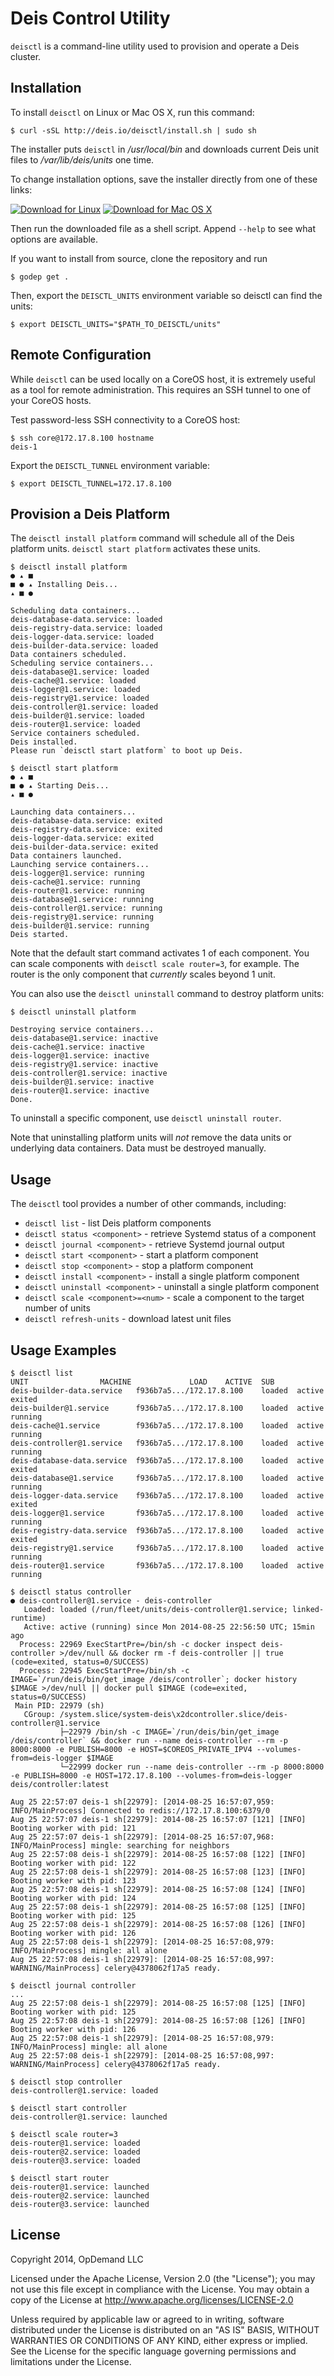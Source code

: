 # Deis Control Utility

`deisctl` is a command-line utility used to provision and operate a Deis cluster.

## Installation

To install `deisctl` on Linux or Mac OS X, run this command:

```console
$ curl -sSL http://deis.io/deisctl/install.sh | sudo sh
```

The installer puts `deisctl` in */usr/local/bin* and downloads current Deis unit files
to */var/lib/deis/units* one time.

To change installation options, save the installer directly from one of these links:

[![Download for Linux](http://img.shields.io/badge/download-Linux-brightgreen.svg?style=flat)](https://s3-us-west-2.amazonaws.com/opdemand/deisctl-0.13.0-dev-linux-amd64.run)
[![Download for Mac OS X](http://img.shields.io/badge/download-Mac%20OS%20X-brightgreen.svg?style=flat)](https://s3-us-west-2.amazonaws.com/opdemand/deisctl-0.13.0-dev-darwin-amd64.run)

Then run the downloaded file as a shell script. Append `--help` to see what options
are available.

If you want to install from source, clone the repository and run

```console
$ godep get .
```

Then, export the `DEISCTL_UNITS` environment variable so deisctl can find the units:

```console
$ export DEISCTL_UNITS="$PATH_TO_DEISCTL/units"
```

## Remote Configuration

While `deisctl` can be used locally on a CoreOS host, it is extremely useful as a tool
for remote administration.  This requires an SSH tunnel to one of your CoreOS hosts.

Test password-less SSH connectivity to a CoreOS host:

```console
$ ssh core@172.17.8.100 hostname
deis-1
```

Export the `DEISCTL_TUNNEL` environment variable:

```console
$ export DEISCTL_TUNNEL=172.17.8.100
```

## Provision a Deis Platform

The `deisctl install platform` command will schedule all of the Deis platform
units. `deisctl start platform` activates these units.

```console
$ deisctl install platform
● ▴ ■
■ ● ▴ Installing Deis...
▴ ■ ●

Scheduling data containers...
deis-database-data.service: loaded
deis-registry-data.service: loaded
deis-logger-data.service: loaded
deis-builder-data.service: loaded
Data containers scheduled.
Scheduling service containers...
deis-database@1.service: loaded
deis-cache@1.service: loaded
deis-logger@1.service: loaded
deis-registry@1.service: loaded
deis-controller@1.service: loaded
deis-builder@1.service: loaded
deis-router@1.service: loaded
Service containers scheduled.
Deis installed.
Please run `deisctl start platform` to boot up Deis.

$ deisctl start platform
● ▴ ■
■ ● ▴ Starting Deis...
▴ ■ ●

Launching data containers...
deis-database-data.service: exited
deis-registry-data.service: exited
deis-logger-data.service: exited
deis-builder-data.service: exited
Data containers launched.
Launching service containers...
deis-logger@1.service: running
deis-cache@1.service: running
deis-router@1.service: running
deis-database@1.service: running
deis-controller@1.service: running
deis-registry@1.service: running
deis-builder@1.service: running
Deis started.
```

Note that the default start command activates 1 of each component.
You can scale components with `deisctl scale router=3`, for example.
The router is the only component that _currently_ scales beyond 1 unit.

You can also use the `deisctl uninstall` command to destroy platform units:

```console
$ deisctl uninstall platform

Destroying service containers...
deis-database@1.service: inactive
deis-cache@1.service: inactive
deis-logger@1.service: inactive
deis-registry@1.service: inactive
deis-controller@1.service: inactive
deis-builder@1.service: inactive
deis-router@1.service: inactive
Done.
```

To uninstall a specific component, use `deisctl uninstall router`.

Note that uninstalling platform units will _not_ remove the data units or underlying
data containers.  Data must be destroyed manually.

## Usage

The `deisctl` tool provides a number of other commands, including:

 * `deisctl list` - list Deis platform components
 * `deisctl status <component>` - retrieve Systemd status of a component
 * `deisctl journal <component>` - retrieve Systemd journal output
 * `deisctl start <component>` - start a platform component
 * `deisctl stop <component>` - stop a platform component
 * `deisctl install <component>` - install a single platform component
 * `deisctl uninstall <component>` - uninstall a single platform component
 * `deisctl scale <component>=<num>` - scale a component to the target number of units
 * `deisctl refresh-units` - download latest unit files

## Usage Examples

```console
$ deisctl list
UNIT				MACHINE				LOAD	ACTIVE	SUB
deis-builder-data.service	f936b7a5.../172.17.8.100	loaded	active	exited
deis-builder@1.service		f936b7a5.../172.17.8.100	loaded	active	running
deis-cache@1.service		f936b7a5.../172.17.8.100	loaded	active	running
deis-controller@1.service	f936b7a5.../172.17.8.100	loaded	active	running
deis-database-data.service	f936b7a5.../172.17.8.100	loaded	active	exited
deis-database@1.service		f936b7a5.../172.17.8.100	loaded	active	running
deis-logger-data.service	f936b7a5.../172.17.8.100	loaded	active	exited
deis-logger@1.service		f936b7a5.../172.17.8.100	loaded	active	running
deis-registry-data.service	f936b7a5.../172.17.8.100	loaded	active	exited
deis-registry@1.service		f936b7a5.../172.17.8.100	loaded	active	running
deis-router@1.service		f936b7a5.../172.17.8.100	loaded	active	running
```

```console
$ deisctl status controller
● deis-controller@1.service - deis-controller
   Loaded: loaded (/run/fleet/units/deis-controller@1.service; linked-runtime)
   Active: active (running) since Mon 2014-08-25 22:56:50 UTC; 15min ago
  Process: 22969 ExecStartPre=/bin/sh -c docker inspect deis-controller >/dev/null && docker rm -f deis-controller || true (code=exited, status=0/SUCCESS)
  Process: 22945 ExecStartPre=/bin/sh -c IMAGE=`/run/deis/bin/get_image /deis/controller`; docker history $IMAGE >/dev/null || docker pull $IMAGE (code=exited, status=0/SUCCESS)
 Main PID: 22979 (sh)
   CGroup: /system.slice/system-deis\x2dcontroller.slice/deis-controller@1.service
           ├─22979 /bin/sh -c IMAGE=`/run/deis/bin/get_image /deis/controller` && docker run --name deis-controller --rm -p 8000:8000 -e PUBLISH=8000 -e HOST=$COREOS_PRIVATE_IPV4 --volumes-from=deis-logger $IMAGE
           └─22999 docker run --name deis-controller --rm -p 8000:8000 -e PUBLISH=8000 -e HOST=172.17.8.100 --volumes-from=deis-logger deis/controller:latest

Aug 25 22:57:07 deis-1 sh[22979]: [2014-08-25 16:57:07,959: INFO/MainProcess] Connected to redis://172.17.8.100:6379/0
Aug 25 22:57:07 deis-1 sh[22979]: 2014-08-25 16:57:07 [121] [INFO] Booting worker with pid: 121
Aug 25 22:57:07 deis-1 sh[22979]: [2014-08-25 16:57:07,968: INFO/MainProcess] mingle: searching for neighbors
Aug 25 22:57:08 deis-1 sh[22979]: 2014-08-25 16:57:08 [122] [INFO] Booting worker with pid: 122
Aug 25 22:57:08 deis-1 sh[22979]: 2014-08-25 16:57:08 [123] [INFO] Booting worker with pid: 123
Aug 25 22:57:08 deis-1 sh[22979]: 2014-08-25 16:57:08 [124] [INFO] Booting worker with pid: 124
Aug 25 22:57:08 deis-1 sh[22979]: 2014-08-25 16:57:08 [125] [INFO] Booting worker with pid: 125
Aug 25 22:57:08 deis-1 sh[22979]: 2014-08-25 16:57:08 [126] [INFO] Booting worker with pid: 126
Aug 25 22:57:08 deis-1 sh[22979]: [2014-08-25 16:57:08,979: INFO/MainProcess] mingle: all alone
Aug 25 22:57:08 deis-1 sh[22979]: [2014-08-25 16:57:08,997: WARNING/MainProcess] celery@4378062f17a5 ready.
```

```console
$ deisctl journal controller
...
Aug 25 22:57:08 deis-1 sh[22979]: 2014-08-25 16:57:08 [125] [INFO] Booting worker with pid: 125
Aug 25 22:57:08 deis-1 sh[22979]: 2014-08-25 16:57:08 [126] [INFO] Booting worker with pid: 126
Aug 25 22:57:08 deis-1 sh[22979]: [2014-08-25 16:57:08,979: INFO/MainProcess] mingle: all alone
Aug 25 22:57:08 deis-1 sh[22979]: [2014-08-25 16:57:08,997: WARNING/MainProcess] celery@4378062f17a5 ready.
```

```console
$ deisctl stop controller
deis-controller@1.service: loaded
```

```console
$ deisctl start controller
deis-controller@1.service: launched
```

```console
$ deisctl scale router=3
deis-router@1.service: loaded
deis-router@2.service: loaded
deis-router@3.service: loaded

$ deisctl start router
deis-router@1.service: launched
deis-router@2.service: launched
deis-router@3.service: launched
```

## License

Copyright 2014, OpDemand LLC

Licensed under the Apache License, Version 2.0 (the "License"); you may not use this file except in compliance with the License. You may obtain a copy of the License at <http://www.apache.org/licenses/LICENSE-2.0>

Unless required by applicable law or agreed to in writing, software distributed under the License is distributed on an "AS IS" BASIS, WITHOUT WARRANTIES OR CONDITIONS OF ANY KIND, either express or implied. See the License for the specific language governing permissions and limitations under the License.
